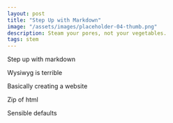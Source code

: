```yaml
---
layout: post
title: "Step Up with Markdown"
image: "/assets/images/placeholder-04-thumb.png"
description: Steam your pores, not your vegetables.
tags: stem
---
```


Step up with markdown

Wysiwyg is terrible

Basically creating a website

Zip of html

Sensible defaults

